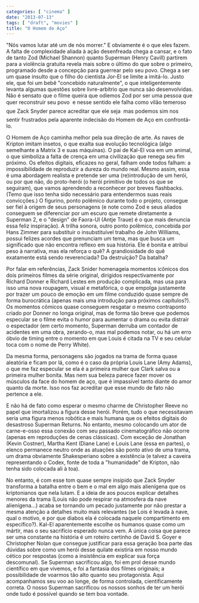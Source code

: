 ```yaml
---
categories: [ "cinema" ]
date: "2013-07-13"
tags: [ "draft", "movies" ]
title: "O Homem de Aço"
---
```

"Nós vamos lutar até um de nós morrer." E obviamente é o que eles
fazem. A falta de complexidade aliada à ação desenfreada chega a
cansar, e o fato de tanto Zod (Michael Shannon) quanto Superman (Henry
Cavill) partirem para a violência gratuita revela mais sobre o último
do que sobre o primeiro, programado desde a concepção para guerrear
pelo seu povo. Chega a ser um quase insulto que o filho do cientista
Jor-El se limite a imitá-lo. Justo ele, que foi um bebê "concebido
naturalmente", o que inteligentemente levanta algumas questões sobre
livre-arbítrio que nunca são desenvolvidas. Não é sensato que o
filme queira que odiemos Zod por ser uma pessoa que quer reconstruir seu
povo  e nesse sentido ele falha como vilão temeroso que Zack Snyder
parece acreditar que ele seja  mas podemos sim nos sentir frustrados
pela aparente indecisão do Homem de Aço em confrontá-lo.

O Homem de Aço caminha melhor pela sua direção de arte. As naves
de Kripton imitam insetos, o que exalta sua evolução tecnológica
(algo semelhante a Matrix 3 e suas máquinas). O pai de Kal-El voa
em um animal, o que simboliza a falta de crença em uma civilização
que renega seu fim próximo. Os efeitos digitais, eficazes no geral,
falham onde todos falham: a impossibilidade de reproduzir a dureza do
mundo real. Mesmo assim, essa é uma abordagem realista e pretende ser
uma (re)introdução de um herói, ou por que não, do proto-herói (o
herói primitivo de todos os que se seguiram), que vamos aprendendo a
reconhecer por breves flashbacks. (Temo que isso tenha sido necessário
para entendermos suas reais convicções.) O figurino, ponto polêmico
durante todo o projeto, consegue ser fiel à origem de seus personagens
(e note como Zod e seus aliados conseguem se diferenciar por um escuro
que remete diretamente a Superman 2, e o "design" de Faora-Ul (Antje
Traue) é o que mais denuncia essa feliz inspiração). A trilha sonora,
outro ponto polêmico, concebida por Hans Zimmer para substituir o
insubstituível trabalho de John Williams, possui felizes acordes que
prenunciam um tema, mas que busca um significado que não encontra
reflexo em sua história. Ele é bonita e atribui peso à narrativa,
mas ela reforça o quê? A grandiosidade do quê exatamente está sendo
reverenciada? Da destruição? Da batalha?

Por falar em referências, Zack Snider homenageia momentos icônicos dos
dois primeiros filmes da série original, dirigidos respectivamente por
Richard Donner e Richard Lestes em produção complicada, mas usa para
isso uma nova roupagem, visual e metafórica, o que empolga justamente por
trazer um pouco de emoção em um filme conduzido quase sempre de forma
burocrática (apenas mais uma introdução para próximos capítulos?). Os
momentos cômicos quase conseguem resgatar o mesmo contraponto criado por
Donner no longa original, mas de forma tão breve que podemos especular se
o filme evita o humor para aumentar o drama ou evita distrair o espectador
(em certo momento, Superman derruba um contador de acidentes em uma obra,
zerando-o, mas mal podemos notar, ou há um erro óbvio de timing entre
o momento em que Louis é citada na TV e seu celular toca com o nome de
Perry White).

Da mesma forma, personagens são jogados na trama de forma quase
aleatória e ficam por lá, como é o caso da própria Louis Lane (Amy
Adams), o que me faz especular se ela é a primeira mulher que Clark
salva ou a primeira mulher bonita. Mas nem sua beleza parece fazer mover
os músculos da face do homem de aço, que é impassível tanto diante
do amor quanto da morte. Isso nos faz acreditar que esse mundo de fato
não pertence a ele.

E não há de fato como esperar o mesmo charme de Christopher Reeve
no papel que imortalizou a figura desse herói. Porém, tudo o que
necessitavam seria uma figura menos robótica e mais humana que os efeitos
digitais do desastroso Superman Returns. No entanto, mesmo colocando um
ator de carne-e-osso essa conexão com seu passado cinematográfico não
ocorre (apenas em reproduções de cenas clássicas). Com exceção de
Jonathan (Kevin Costner), Martha Kent (Diane Lane) e Louis Lane (essa en
partes), o elenco permanece neutro onde as atuações são ponto ativo
de uma trama, um drama obviamente Shakesperiano sobre a existência
(e talvez a caveira representando o Codex, fonte de toda a "humanidade"
de Kripton, não tenha sido colocada ali à toa).

No entanto, é com esse tom quase sempre insípido que Zack Snyder
transforma a batalha entre o bem e o mal em algo mais alienígena
que os kriptonianos que nela lutam. E a ideia de aos poucos explicar
detalhes menores da trama (Louis não pode respirar na atmosfera da
nave alienígena...) acaba se tornando um pecado justamente por não
prestar a mesma atenção a detalhes muito mais relevantes (se Lois é
levada à nave, qual o motivo, e por que diabos ela é colocada naquele
compartimento em específico?). Kal-El aparentemente escolhe os humanos
quase como um mártir, mas o seu sacrifício esperado nunca vem. A única
coisa que parece ser uma constante na história é um roteiro certinho
de David S. Goyer e Christopher Nolan que consegue justificar para essa
geração boa parte das dúvidas sobre como um herói desse quilate
existiria em nosso mundo cético por respostas (como a insistência
em explicar sua força descomunal). Se Superman sacrificou algo,
foi em prol desse mundo científico em que vivemos, e foi a fantasia
dos filmes originais; a possibilidade de voarmos tão alto quanto seu
protagonista. Aqui acompanhamos seu voo ao longe, de forma controlada,
cientificamente correta. O nosso Superman sacrificou os nossos sonhos
de ter um herói onde tudo é possível quando se tem boa vontade.


